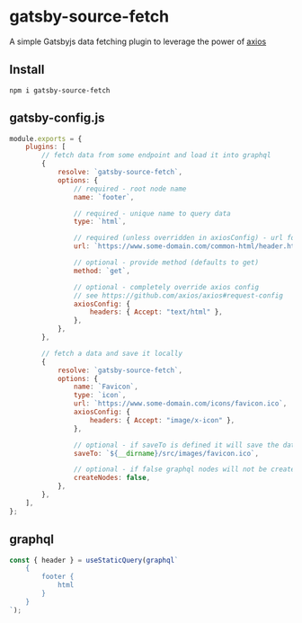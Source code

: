 # gatsby-source-fetch

A simple Gatsbyjs data fetching plugin to leverage the power of [axios](https://github.com/axios/axios)

## Install

`npm i gatsby-source-fetch`

## gatsby-config.js

```javascript
module.exports = {
	plugins: [
		// fetch data from some endpoint and load it into graphql
		{
			resolve: `gatsby-source-fetch`,
			options: {
				// required - root node name
				name: `footer`,

				// required - unique name to query data
				type: `html`,

				// required (unless overridden in axiosConfig) - url for endpoint
				url: `https://www.some-domain.com/common-html/header.html`,

				// optional - provide method (defaults to get)
				method: `get`,

				// optional - completely override axios config
				// see https://github.com/axios/axios#request-config
				axiosConfig: {
					headers: { Accept: "text/html" },
				},
			},
		},

		// fetch a data and save it locally
		{
			resolve: `gatsby-source-fetch`,
			options: {
				name: `Favicon`,
				type: `icon`,
				url: `https://www.some-domain.com/icons/favicon.ico`,
				axiosConfig: {
					headers: { Accept: "image/x-icon" },
				},

				// optional - if saveTo is defined it will save the data fetched to a file
				saveTo: `${__dirname}/src/images/favicon.ico`,

				// optional - if false graphql nodes will not be created for this type
				createNodes: false,
			},
		},
	],
};
```

## graphql

```javascript
const { header } = useStaticQuery(graphql`
	{
		footer {
			html
		}
	}
`);
```

